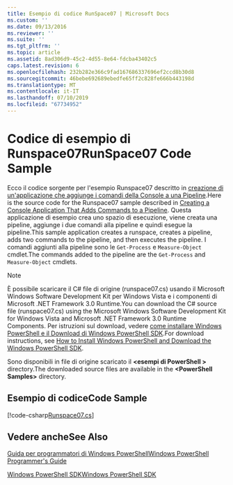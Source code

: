 ```yaml
---
title: Esempio di codice RunSpace07 | Microsoft Docs
ms.custom: ''
ms.date: 09/13/2016
ms.reviewer: ''
ms.suite: ''
ms.tgt_pltfrm: ''
ms.topic: article
ms.assetid: 8ad306d9-45c2-4d55-8e64-fdcba43402c5
caps.latest.revision: 6
ms.openlocfilehash: 232b282e366c9fad167686337696ef2ccd8b30d8
ms.sourcegitcommit: 46bebe692689ebedfe65ff2c828fe666b443198d
ms.translationtype: MT
ms.contentlocale: it-IT
ms.lasthandoff: 07/10/2019
ms.locfileid: "67734952"
---
```

# <a name="runspace07-code-sample"></a><span data-ttu-id="261df-102">Codice di esempio di Runspace07</span><span class="sxs-lookup"><span data-stu-id="261df-102">RunSpace07 Code Sample</span></span>

<span data-ttu-id="261df-103">Ecco il codice sorgente per l'esempio Runspace07 descritto in [creazione di un'applicazione che aggiunge i comandi della Console a una Pipeline](https://msdn.microsoft.com/en-us/01eb7808-e97b-4905-80be-9e2fa38c262e).</span><span class="sxs-lookup"><span data-stu-id="261df-103">Here is the source code for the Runspace07 sample described in [Creating a Console Application That Adds Commands to a Pipeline](https://msdn.microsoft.com/en-us/01eb7808-e97b-4905-80be-9e2fa38c262e).</span></span> <span data-ttu-id="261df-104">Questa applicazione di esempio crea uno spazio di esecuzione, viene creata una pipeline, aggiunge i due comandi alla pipeline e quindi esegue la pipeline.</span><span class="sxs-lookup"><span data-stu-id="261df-104">This sample application creates a runspace, creates a pipeline, adds two commands to the pipeline, and then executes the pipeline.</span></span> <span data-ttu-id="261df-105">I comandi aggiunti alla pipeline sono le `Get-Process` e `Measure-Object` cmdlet.</span><span class="sxs-lookup"><span data-stu-id="261df-105">The commands added to the pipeline are the `Get-Process` and `Measure-Object` cmdlets.</span></span>

> [!NOTE]
> <span data-ttu-id="261df-106">È possibile scaricare il C# file di origine (runspace07.cs) usando il Microsoft Windows Software Development Kit per Windows Vista e i componenti di Microsoft .NET Framework 3.0 Runtime.</span><span class="sxs-lookup"><span data-stu-id="261df-106">You can download the C# source file (runspace07.cs) using the Microsoft Windows Software Development Kit for Windows Vista and Microsoft .NET Framework 3.0 Runtime Components.</span></span> <span data-ttu-id="261df-107">Per istruzioni sul download, vedere [come installare Windows PowerShell e il Download di Windows PowerShell SDK](/powershell/developer/installing-the-windows-powershell-sdk).</span><span class="sxs-lookup"><span data-stu-id="261df-107">For download instructions, see [How to Install Windows PowerShell and Download the Windows PowerShell SDK](/powershell/developer/installing-the-windows-powershell-sdk).</span></span>
>
> <span data-ttu-id="261df-108">Sono disponibili in file di origine scaricato il  **\<esempi di PowerShell >** directory.</span><span class="sxs-lookup"><span data-stu-id="261df-108">The downloaded source files are available in the **\<PowerShell Samples>** directory.</span></span>

## <a name="code-sample"></a><span data-ttu-id="261df-109">Esempio di codice</span><span class="sxs-lookup"><span data-stu-id="261df-109">Code Sample</span></span>

[!code-csharp[Runspace07.cs](../../powershell-sdk-samples/SDK-2.0/csharp/Runspace07/Runspace07.cs#L11-L108 "Runspace07.cs")]

## <a name="see-also"></a><span data-ttu-id="261df-110">Vedere anche</span><span class="sxs-lookup"><span data-stu-id="261df-110">See Also</span></span>

[<span data-ttu-id="261df-111">Guida per programmatori di Windows PowerShell</span><span class="sxs-lookup"><span data-stu-id="261df-111">Windows PowerShell Programmer's Guide</span></span>](./windows-powershell-programmer-s-guide.md)

[<span data-ttu-id="261df-112">Windows PowerShell SDK</span><span class="sxs-lookup"><span data-stu-id="261df-112">Windows PowerShell SDK</span></span>](../windows-powershell-reference.md)